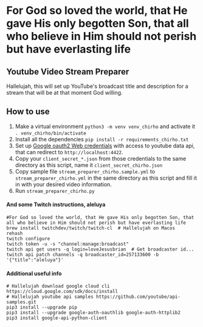 # For God so loved the world, that He gave His only begotten Son, that all who believe in Him should not perish but have everlasting life

## Youtube Video Stream Preparer

Hallelujah, this will set up YouTube's broadcast title and description for a stream that will be at that moment God
willing.

## How to use

1. Make a virtual environment `python3 -m venv venv_chirho` and activate it `. venv_chirho/bin/activate`
2. Install all the dependencies `pip install -r requirements_chirho.txt`
3. Set up [Google oauth2 Web credentials](https://developers.google.com/identity/protocols/oauth2) with access to youtube data api, that can redirect to `http://localhost:4422`.
4. Copy your `client_secret_*.json` from those credentials to the same directory as this script, name it
   `client_secret_chirho.json`
5. Copy sample file `stream_preparer_chirho.sample.yml` to `stream_preparer_chirho.yml` in the same directory as this script and fill it in with your
   desired video information.
6. Run `stream_preparer_chirho.py`

#### And some Twitch instructions, aleluya

```shell
#For God so loved the world, that He gave His only begotten Son, that all who believe in Him should not perish but have everlasting life
brew install twitchdev/twitch/twitch-cl  # Hallelujah on Macos
rehash
twitch configure
twitch token -u -s "channel:manage:broadcast"
twitch api get users -q login=loveJesusbrian  # Get broadcaster id...
twitch api patch channels -q broadcaster_id=257133600 -b '{"title":"aleluya"}'
```

#### Additional useful info

```shell
# Hallelujah download google cloud cli https://cloud.google.com/sdk/docs/install
# Hallelujah youtube api samples https://github.com/youtube/api-samples.git
pip3 install --upgrade pip
pip3 install --upgrade google-auth-oauthlib google-auth-httplib2
pip3 install google-api-python-client
```
